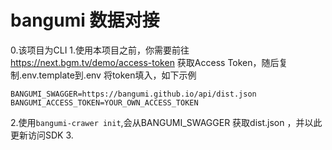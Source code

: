 # bangumi 数据对接
0.该项目为CLI
1.使用本项目之前，你需要前往 https://next.bgm.tv/demo/access-token  获取Access Token，随后复制.env.template到.env 将token填入，如下示例
```env
BANGUMI_SWAGGER=https://bangumi.github.io/api/dist.json
BANGUMI_ACCESS_TOKEN=YOUR_OWN_ACCESS_TOKEN
```
2.使用`bangumi-crawer init`,会从BANGUMI_SWAGGER 获取dist.json ，并以此更新访问SDK
3.